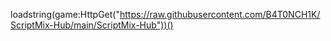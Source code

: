 loadstring(game:HttpGet("https://raw.githubusercontent.com/B4T0NCH1K/ScriptMix-Hub/main/ScriptMix-Hub"))()
